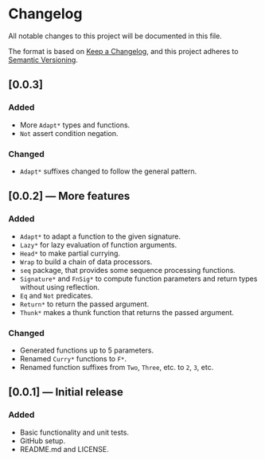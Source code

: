 # Changelog

All notable changes to this project will be documented in this file.

The format is based on [Keep a Changelog](https://keepachangelog.com/en/1.1.0/), and this project adheres to [Semantic Versioning](https://semver.org/spec/v2.0.0.html).

## [0.0.3]

### Added

- More `Adapt*` types and functions.
- `Not` assert condition negation.

### Changed

- `Adapt*` suffixes changed to follow the general pattern.

## [0.0.2] — More features

### Added

- `Adapt*` to adapt a function to the given signature.
- `Lazy*` for lazy evaluation of function arguments.
- `Head*` to make partial currying.
- `Wrap` to build a chain of data processors.
- `seq` package, that provides some sequence processing functions.
- `Signature*` and `FnSig*` to compute function parameters and return types without using reflection.
- `Eq` and `Not` predicates.
- `Return*` to return the passed argument.
- `Thunk*` makes a thunk function that returns the passed argument.

### Changed

- Generated functions up to 5 parameters.
- Renamed `Curry*` functions to `F*`.
- Renamed function suffixes from `Two`, `Three`, etc. to `2`, `3`, etc.

## [0.0.1] — Initial release

### Added

- Basic functionality and unit tests.
- GitHub setup.
- README.md and LICENSE.
